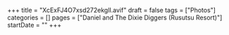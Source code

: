 +++
title = "XcExFJ4O7xsd272ekglI.avif"
draft = false
tags = ["Photos"]
categories = []
pages = ["Daniel and The Dixie Diggers (Rusutsu Resort)"]
startDate = ""
+++
